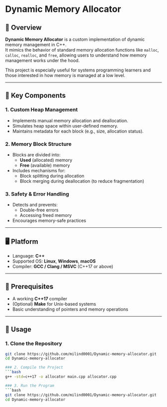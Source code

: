 # Dynamic Memory Allocator

## 📘 Overview
**Dynamic Memory Allocator** is a custom implementation of dynamic memory management in C++.  
It mimics the behavior of standard memory allocation functions like `malloc`, `calloc`, `realloc`, and `free`, allowing users to understand how memory management works under the hood.

This project is especially useful for systems programming learners and those interested in how memory is managed at a low level.

---

## 🧱 Key Components

### 1. Custom Heap Management
- Implements manual memory allocation and deallocation.
- Simulates heap space within user-defined memory.
- Maintains metadata for each block (e.g., size, allocation status).

### 2. Memory Block Structure
- Blocks are divided into:
  - **Used** (allocated) memory
  - **Free** (available) memory
- Includes mechanisms for:
  - Block splitting during allocation
  - Block merging during deallocation (to reduce fragmentation)

### 3. Safety & Error Handling
- Detects and prevents:
  - Double-free errors
  - Accessing freed memory
- Encourages memory-safe practices

---

## 🖥️ Platform
- Language: **C++**
- Supported OS: **Linux**, **Windows**, **macOS**
- Compiler: **GCC / Clang / MSVC** (C++17 or above)

---

## 🔧 Prerequisites
- A working **C++17** compiler
- (Optional) **Make** for Unix-based systems
- Basic understanding of pointers and memory operations

---

## 🚀 Usage

### 1. Clone the Repository
```bash
git clone https://github.com/milind0001/Dynamic-memory-allocator.git
cd Dynamic-memory-allocator

### 2. Compile the Project
```bash
g++ -std=c++17 -o allocator main.cpp allocator.cpp

### 3. Run the Program
```bash
git clone https://github.com/milind0001/Dynamic-memory-allocator.git
cd Dynamic-memory-allocator
